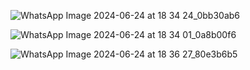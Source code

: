 ![WhatsApp Image 2024-06-24 at 18 34 24_0bb30ab6](https://github.com/Adityaraj05/LeetCode/assets/118068294/04ec005b-d6f7-40a4-b763-b13503668759)

![WhatsApp Image 2024-06-24 at 18 34 01_0a8b00f6](https://github.com/Adityaraj05/LeetCode/assets/118068294/8d6df31f-fd64-4b24-8b4c-e5b2ed5492bc)

![WhatsApp Image 2024-06-24 at 18 36 27_80e3b6b5](https://github.com/Adityaraj05/LeetCode/assets/118068294/ccdfb828-4277-4787-9685-9d2e41ea37ae)

